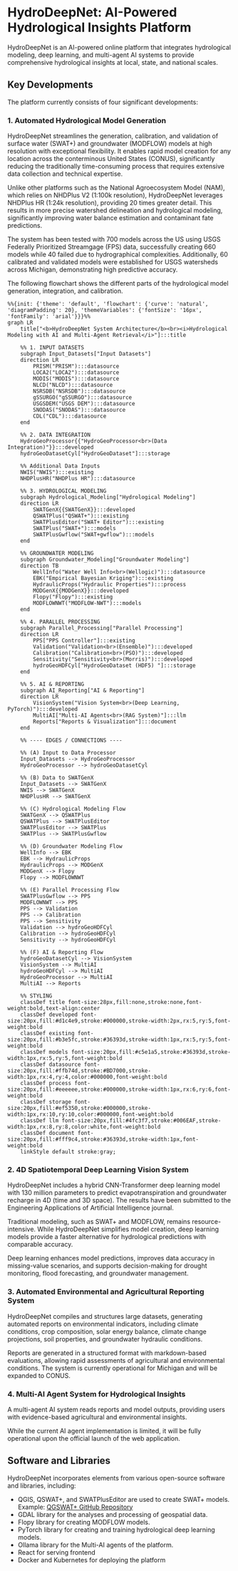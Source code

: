 # HydroDeepNet: AI-Powered Hydrological Insights Platform

HydroDeepNet is an AI-powered online platform that integrates hydrological modeling, deep learning, and multi-agent AI systems to provide comprehensive hydrological insights at local, state, and national scales.

## Key Developments

The platform currently consists of four significant developments:

### 1. Automated Hydrological Model Generation

HydroDeepNet streamlines the generation, calibration, and validation of surface water (SWAT+) and groundwater (MODFLOW) models at high resolution with exceptional flexibility. It enables rapid model creation for any location across the conterminous United States (CONUS), significantly reducing the traditionally time-consuming process that requires extensive data collection and technical expertise.

Unlike other platforms such as the National Agroecosystem Model (NAM), which relies on NHDPlus V2 (1:100k resolution), HydroDeepNet leverages NHDPlus HR (1:24k resolution), providing 20 times greater detail. This results in more precise watershed delineation and hydrological modeling, significantly improving water balance estimation and contaminant fate predictions.

The system has been tested with 700 models across the US using USGS Federally Prioritized Streamgage (FPS) data, successfully creating 660 models while 40 failed due to hydrographical complexities. Additionally, 60 calibrated and validated models were established for USGS watersheds across Michigan, demonstrating high predictive accuracy.

The following flowchart shows the different parts of the hydrological model generation, integration, and calibration.

```mermaid
%%{init: {'theme': 'default', 'flowchart': {'curve': 'natural', 'diagramPadding': 20}, 'themeVariables': {'fontSize': '16px', 'fontFamily': 'arial'}}}%%
graph LR
    title["<b>HydroDeepNet System Architecture</b><br><i>Hydrological Modeling with AI and Multi-Agent Retrieval</i>"]:::title

    %% 1. INPUT DATASETS
    subgraph Input_Datasets["Input Datasets"]
    direction LR
        PRISM("PRISM"):::datasource
        LOCA2("LOCA2"):::datasource
        MODIS("MODIS"):::datasource
        NLCD("NLCD"):::datasource
        NSRSDB("NSRSDB"):::datasource
        gSSURGO("gSSURGO"):::datasource
        USGSDEM("USGS DEM"):::datasource
        SNODAS("SNODAS"):::datasource
        CDL("CDL"):::datasource
    end

    %% 2. DATA INTEGRATION
    HydroGeoProcessor{{"HydroGeoProcessor<br>(Data Integration)"}}:::developed
    hydroGeoDatasetCyl["HydroGeoDataset"]:::storage

    %% Additional Data Inputs
    NWIS("NWIS"):::existing
    NHDPlusHR("NHDPlus HR"):::datasource

    %% 3. HYDROLOGICAL MODELING
    subgraph Hydrological_Modeling["Hydrological Modeling"]
    direction LR
        SWATGenX{{SWATGenX}}:::developed
        QSWATPlus("QSWAT+"):::existing
        SWATPlusEditor("SWAT+ Editor"):::existing
        SWATPlus("SWAT+"):::models
        SWATPlusGwflow("SWAT+gwflow"):::models
    end

    %% GROUNDWATER MODELING
    subgraph Groundwater_Modeling["Groundwater Modeling"]
    direction TB
        WellInfo("Water Well Info<br>(Wellogic)"):::datasource
        EBK("Empirical Bayesian Kriging"):::existing
        HydraulicProps("Hydraulic Properties"):::process
        MODGenX{{MODGenX}}:::developed
        Flopy("Flopy"):::existing
        MODFLOWNWT("MODFLOW-NWT"):::models
    end

    %% 4. PARALLEL PROCESSING
    subgraph Parallel_Processing["Parallel Processing"]
    direction LR
        PPS["PPS Controller"]:::existing
        Validation("Validation<br>(Ensemble)"):::developed
        Calibration("Calibration<br>(PSO)"):::developed
        Sensitivity("Sensitivity<br>(Morris)"):::developed
        hydroGeoHDFCyl["HydroGeoDataset (HDF5) "]:::storage
    end

    %% 5. AI & REPORTING
    subgraph AI_Reporting["AI & Reporting"]
    direction LR
        VisionSystem("Vision System<br>(Deep Learning, PyTorch)"):::developed
        MultiAI["Multi-AI Agents<br>(RAG System)"]:::llm
        Reports["Reports & Visualization"]:::document
    end

    %% ---- EDGES / CONNECTIONS ----

    %% (A) Input to Data Processor
    Input_Datasets --> HydroGeoProcessor
    HydroGeoProcessor --> hydroGeoDatasetCyl

    %% (B) Data to SWATGenX
    Input_Datasets --> SWATGenX
    NWIS --> SWATGenX
    NHDPlusHR --> SWATGenX

    %% (C) Hydrological Modeling Flow
    SWATGenX --> QSWATPlus
    QSWATPlus --> SWATPlusEditor
    SWATPlusEditor --> SWATPlus
    SWATPlus --> SWATPlusGwflow

    %% (D) Groundwater Modeling Flow
    WellInfo --> EBK
    EBK --> HydraulicProps
    HydraulicProps --> MODGenX
    MODGenX --> Flopy
    Flopy --> MODFLOWNWT

    %% (E) Parallel Processing Flow
    SWATPlusGwflow --> PPS
    MODFLOWNWT --> PPS
    PPS --> Validation
    PPS --> Calibration
    PPS --> Sensitivity
    Validation --> hydroGeoHDFCyl
    Calibration --> hydroGeoHDFCyl
    Sensitivity --> hydroGeoHDFCyl

    %% (F) AI & Reporting Flow
    hydroGeoDatasetCyl --> VisionSystem
    VisionSystem --> MultiAI
    hydroGeoHDFCyl --> MultiAI
    HydroGeoProcessor --> MultiAI
    MultiAI --> Reports

    %% STYLING
    classDef title font-size:28px,fill:none,stroke:none,font-weight:bold,text-align:center
    classDef developed font-size:20px,fill:#d1c4e9,stroke:#000000,stroke-width:2px,rx:5,ry:5,font-weight:bold
    classDef existing font-size:20px,fill:#b3e5fc,stroke:#36393d,stroke-width:1px,rx:5,ry:5,font-weight:bold
    classDef models font-size:20px,fill:#c5e1a5,stroke:#36393d,stroke-width:1px,rx:5,ry:5,font-weight:bold
    classDef datasource font-size:20px,fill:#ffb74d,stroke:#BD7000,stroke-width:1px,rx:4,ry:4,color:#000000,font-weight:bold
    classDef process font-size:20px,fill:#eeeeee,stroke:#000000,stroke-width:1px,rx:6,ry:6,font-weight:bold
    classDef storage font-size:20px,fill:#ef5350,stroke:#000000,stroke-width:1px,rx:10,ry:10,color:#000000,font-weight:bold
    classDef llm font-size:20px,fill:#4fc3f7,stroke:#006EAF,stroke-width:1px,rx:8,ry:8,color:white,font-weight:bold
    classDef document font-size:20px,fill:#fff9c4,stroke:#36393d,stroke-width:1px,font-weight:bold
    linkStyle default stroke:gray;
```

### 2. 4D Spatiotemporal Deep Learning Vision System

HydroDeepNet includes a hybrid CNN-Transformer deep learning model with 130 million parameters to predict evapotranspiration and groundwater recharge in 4D (time and 3D space). The results have been submitted to the Engineering Applications of Artificial Intelligence journal.

Traditional modeling, such as SWAT+ and MODFLOW, remains resource-intensive. While HydroDeepNet simplifies model creation, deep learning models provide a faster alternative for hydrological predictions with comparable accuracy.

Deep learning enhances model predictions, improves data accuracy in missing-value scenarios, and supports decision-making for drought monitoring, flood forecasting, and groundwater management.

### 3. Automated Environmental and Agricultural Reporting System

HydroDeepNet compiles and structures large datasets, generating automated reports on environmental indicators, including climate conditions, crop composition, solar energy balance, climate change projections, soil properties, and groundwater hydraulic conditions.

Reports are generated in a structured format with markdown-based evaluations, allowing rapid assessments of agricultural and environmental conditions. The system is currently operational for Michigan and will be expanded to CONUS.

### 4. Multi-AI Agent System for Hydrological Insights

A multi-agent AI system reads reports and model outputs, providing users with evidence-based agricultural and environmental insights.

While the current AI agent implementation is limited, it will be fully operational upon the official launch of the web application.

## Software and Libraries

HydroDeepNet incorporates elements from various open-source software and libraries, including:

*   QGIS, QSWAT+, and SWATPlusEditor are used to create SWAT+ models. Example: [QGSWAT+ GitHub Repository](https://github.com/swat-model/QSWATPlus)
*   GDAL library for the analyses and processing of geospatial data.
*   Flopy library for creating MODFLOW models.
*   PyTorch library for creating and training hydrological deep learning models.
*   Ollama library for the Multi-AI agents of the platform.
*   React for serving frontend
*   Docker and Kubernetes for deploying the platform